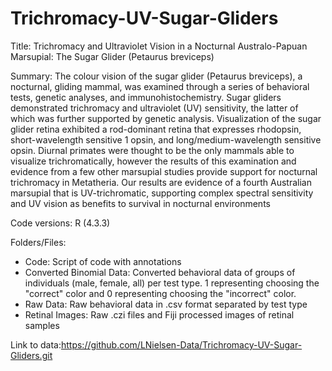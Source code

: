 # Trichromacy-UV-Sugar-Gliders
Title: Trichromacy and Ultraviolet Vision in a Nocturnal Australo-Papuan Marsupial: The Sugar Glider (Petaurus breviceps)

Summary: The colour vision of the sugar glider (Petaurus breviceps), a nocturnal, gliding mammal, was examined through a series of behavioral tests, genetic analyses, and immunohistochemistry. Sugar gliders demonstrated trichromacy and ultraviolet (UV) sensitivity, the latter of which was further supported by genetic analysis. Visualization of the sugar glider retina exhibited a rod-dominant retina that expresses rhodopsin, short-wavelength sensitive 1 opsin, and long/medium-wavelength sensitive opsin. Diurnal primates were thought to be the only mammals able to visualize trichromatically, however the results of this examination and evidence from a few other marsupial studies provide support for nocturnal trichromacy in Metatheria. Our results are evidence of a fourth Australian marsupial that is UV-trichromatic, supporting complex spectral sensitivity and UV vision as benefits to survival in nocturnal environments

Code versions:
R (4.3.3)

Folders/Files:
- Code: Script of code with annotations	
- Converted Binomial Data: Converted behavioral data of groups of individuals (male, female, all) per test type. 1 representing choosing the "correct" color and 0 representing choosing the "incorrect" color.
- Raw Data: Raw behavioral data in .csv format separated by test type
- Retinal Images: Raw .czi files and Fiji processed images of retinal samples
	

Link to data:https://github.com/LNielsen-Data/Trichromacy-UV-Sugar-Gliders.git
